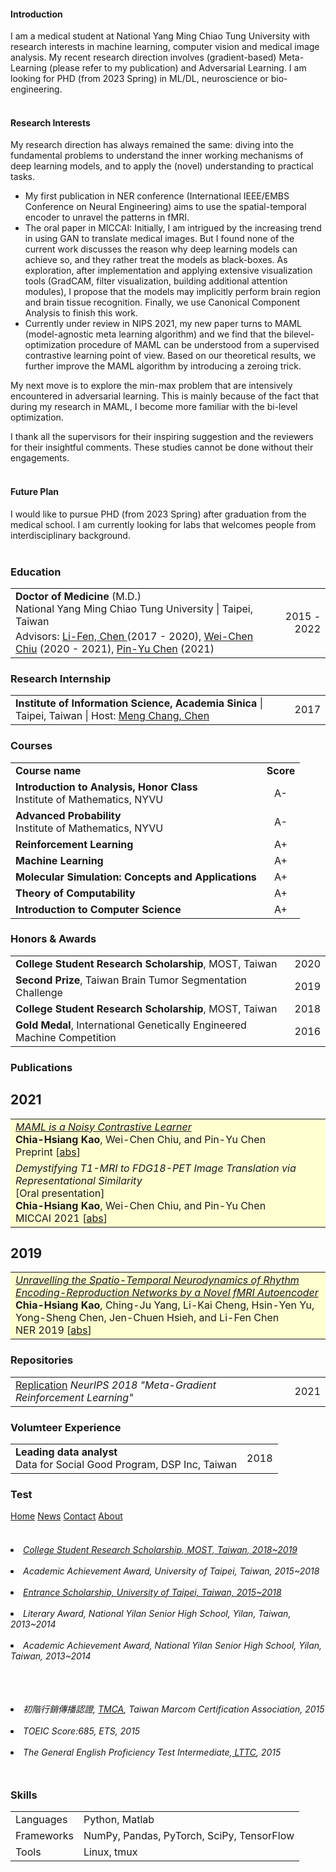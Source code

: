 #### Introduction
 I am a medical student at National Yang Ming Chiao Tung University with research interests in machine learning, computer vision and medical image analysis. My recent research direction involves (gradient-based) Meta-Learning (please refer to my publication) and Adversarial Learning.
 I am looking for PHD (from 2023 Spring) in ML/DL, neuroscience or bio-engineering. <br><br>

#### Research Interests
My research direction has always remained the same: diving into the fundamental problems to understand the inner working mechanisms of deep learning models, and to apply the (novel) understanding to practical tasks.
- My first publication in NER conference (International IEEE/EMBS Conference on Neural Engineering) aims to use the spatial-temporal encoder to unravel the patterns in fMRI.
- The oral paper in MICCAI: Initially, I am intrigued by the increasing trend in using GAN to translate medical images. But I found none of the current work discusses the reason why deep learning models can achieve so, and they rather treat the models as black-boxes. As exploration, after implementation and applying extensive visualization tools (GradCAM, filter visualization, building additional attention modules), I propose that the models may implicitly perform brain region and brain tissue recognition. Finally, we use Canonical Component Analysis to finish this work.
- Currently under review in NIPS 2021, my new paper turns to MAML (model-agnostic meta learning algorithm) and we find that the bilevel-optimization procedure of MAML can be understood from a supervised contrastive learning point of view. Based on our theoretical results, we further improve the MAML algorithm by introducing a zeroing trick.

 My next move is to explore the min-max problem that are intensively encountered in adversarial learning. This is mainly because of the fact that during my research in MAML, I become more familiar with the bi-level optimization.

I thank all the supervisors for their inspiring suggestion and the reviewers for their insightful comments. These studies cannot be done without their engagements. <br><br>

#### Future Plan
I would like to pursue PHD (from 2023 Spring) after graduation from the medical school. I am currently looking for labs that welcomes people from interdisciplinary background. <br><br>

### <i class="fa fa-chevron-right"></i> Education
<table class="table table-hover">
  <tr>
    <td>
        <strong>Doctor of Medicine</strong> (M.D.)
          <!-- (0.00/0.00) -->
        <br>
      National Yang Ming Chiao Tung University | Taipei, Taiwan
        <p style='margin-top:-1em;margin-bottom:0em' markdown='1'>
        <!-- <br> *<a href="https://github.com/bamos/thesis">Differentiable Optimization-Based Modeling for Machine Learning</a>* -->
        <br> Advisors:
        <a href="https://scholar.google.com.tw/citations?user=BJjT9kAAAAAJ">Li-Fen, Chen </a> (2017 - 2020), <a href="https://walonchiu.github.io/"> Wei-Chen Chiu</a> (2020 - 2021), <a href="https://sites.google.com/site/pinyuchenpage">Pin-Yu Chen</a> (2021)  
        </p>
    </td>
    <td class="col-md-2" style='text-align:right;'>2015 - 2022</td>
  </tr>
</table>


### <i class="fa fa-chevron-right"></i> Research Internship
<table class="table table-hover">
<tr>
  <td>
<p markdown="1" style='margin: 0'>
<strong>Institute of Information Science, Academia Sinica</strong>
| Taipei, Taiwan
| Host: <a href="https://homepage.iis.sinica.edu.tw/pages/mcc/index_en.html">Meng Chang, Chen</a>
</p>
  </td>
  <td class='col-md-2' style='text-align:right;'>2017</td>
</tr>

<!-- <tr>
  <td>
  </td>
  <td class='col-md-2' style='text-align:right;'>2014</td>
</tr> -->
</table>

### <i class="fa fa-chevron-right"></i> Courses
<table class="table table-hover">

<tr>
  <td><strong>Course name</strong></td>
  <td style='text-align:center;'><strong>Score</strong></td>
  <!-- <td class='col-md-2' style='text-align:left;'>Institute of Applied Mathematics</td> -->
</tr>

<tr>
  <td><strong>Introduction to Analysis, Honor Class <br> </strong>Institute of Mathematics, NYVU</td>
  <td style='text-align:center;'>A-</td>
  <!-- <td class='col-md-2' style='text-align:left;'>Institute of Applied Mathematics</td> -->
</tr>

<tr>
  <td><strong>Advanced Probability <br> </strong>Institute of Mathematics, NYVU</td>
  <td style='text-align:center;'>A-</td>
  <!-- <td class='col-md-2' style='text-align:left;'>Institute of Applied Mathematics</td> -->
</tr>

<tr>
  <td><strong>Reinforcement Learning</strong></td>
  <td style='text-align:center;'>A+</td>
  <!-- <td class='col-md-2' style='text-align:left;'>Institue of Computer Science and Engineering</td> -->
</tr>

<tr>
  <td><strong>Machine Learning</strong></td>
  <td style='text-align:center;'>A+</td>
  <!-- <td class='col-md-2' style='text-align:left;'>Institue of Computer Science and Engineering</td> -->
</tr>

<tr>
  <td><strong>Molecular Simulation: Concepts and Applications</strong></td>
  <td style='text-align:center;'>A+</td>
  <!-- <td class='col-md-2' style='text-align:left;'>Institue of Computer Science and Engineering</td> -->
</tr>

<tr>
  <td><strong>Theory of Computability</strong></td>
  <td style='text-align:center;'>A+</td>
  <!-- <td class='col-md-2' style='text-align:left;'>Institue of Computer Science and Engineering</td> -->
</tr>

<tr>
  <td><strong>Introduction to Computer Science</strong></td>
  <td style='text-align:center;'>A+</td>
  <!-- <td class='col-md-2' style='text-align:left;'>Institue of Computer Science and Engineering</td> -->
</tr>


</table>


### <i class="fa fa-chevron-right"></i> Honors & Awards
<table class="table table-hover">
<tr>
  <td>
    <strong>College Student Research Scholarship</strong>, MOST, Taiwan
    <br>
  </td>
  <td class='col-md-2' style='text-align:right;'> 2020 </td>
</tr>
<tr>
  <td>
    <strong>Second Prize</strong>, Taiwan Brain Tumor Segmentation Challenge
  </td>
  <td class='col-md-2' style='text-align:right;'> 2019 </td>
</tr>
<tr>
  <td>
    <strong>College Student Research Scholarship</strong>, MOST, Taiwan
    <br>
  </td>
  <td class='col-md-2' style='text-align:right;'> 2018 </td>
</tr>
<tr>
  <td>
    <strong>Gold Medal</strong>, International Genetically Engineered Machine Competition
    <br>
  </td>
  <td class='col-md-2' style='text-align:right;'> 2016 </td>
</tr>
</table>


### <i class="fa fa-chevron-right"></i> Publications

<h2>2021</h2>
<table class="table table-hover">

<tr id="tr-kao2021maml" style="background-color: #ffffd0">
<td>
    <em><a href='https://arxiv.org/abs/2106.15367' target='_blank'>MAML is a Noisy Contrastive Learner</a> </em><br>
    <strong>Chia-Hsiang Kao</strong>, Wei-Chen Chiu, and Pin-Yu Chen<br>
    Preprint
[<a href='javascript:;'
    onclick='$("#abs_kao2021maml").toggle()'>abs</a>]
     <!-- [<a href='https://github.com/facebookresearch/dcem' target='_blank'>code</a>]  -->
    <!-- [<a href='http://bamos.github.io/data/slides/2020.dcem.pdf' target='_blank'>slides</a>] <br> -->

<div id="abs_kao2021maml" style="text-align: justify; display: none" markdown="1">
Model-agnostic meta-learning (MAML) is one of the most popular and widely-adopted meta-learning algorithms nowadays, which achieves remarkable success in various learning problems.
Yet, with the unique design of nested inner-loop and outer-loop updates which respectively govern the task-specific and meta-model-centric learning,
the underlying learning objective of MAML still remains implicit and thus impedes a more straightforward understanding of it.
In this paper, we provide a new perspective to the working mechanism of MAML and discover that: MAML is analogous to a meta-learner using a supervised contrastive objective function, where the query features are pulled towards the support features of the same class and against those of different classes, in which such contrastiveness is experimentally verified via an analysis based on the cosine similarity. Moreover, our analysis reveals that the vanilla MAML algorithm has an undesirable interference term originating from the random initialization and the cross-task interaction. We therefore propose a simple but effective technique, zeroing trick, to alleviate such interference, where the extensive experiments are then conducted on both miniImagenet and Omniglot datasets to demonstrate the consistent improvement brought by our proposed technique thus well validating its effectiveness.
</div>

</td>
</tr>

<tr id="tr-kao2021demystifying" style="background-color: #ffffd0">
<td>
    <em>Demystifying T1-MRI to FDG18-PET Image Translation via Representational Similarity</em> <br>
    [Oral presentation] <br>
    <strong>Chia-Hsiang Kao</strong>, Wei-Chen Chiu, and Pin-Yu Chen<br>
    MICCAI 2021
    [<a href='javascript:;'
    onclick='$("#abs_kao2021demystifying").toggle()'>abs</a>]
     <!-- [<a href='https://github.com/facebookresearch/dcem' target='_blank'>code</a>]  -->
    <!-- [<a href='http://bamos.github.io/data/slides/2020.dcem.pdf' target='_blank'>slides</a>] <br> -->

<div id="abs_kao2021demystifying" style="text-align: justify; display: none" markdown="1">
Recent development of image-to-image translation techniques has enabled the generation of rare medical images (e.g., PET) from common ones (e.g., MRI). Beyond the potential benefits of the reduction in scanning time, acquisition cost, and radiation exposure risks, the translation models in themselves are inscrutable black boxes. In this work, we propose two approaches to demystify the image translation process, where we particularly focus on the T1-MRI to PET translation. First, we adopt the representational similarity analysis and discover that the process of T1-MR to PET image translation includes the stages of brain tissue segmentation and brain region recognition, which unravels the relationship between the structural and functional neuroimaging data. Second, based on our findings, an Explainable and Simplified Image Translation (ESIT) model is proposed to demonstrate the capability of deep learning models for extracting gray matter volume information and identifying brain regions related to normal aging and Alzheimer's disease, which untangles the biological plausibility hidden in deep learning models.
</div>

</td>
</tr>


</table>

<h2>2019</h2>
<table class="table table-hover">
<tr id="tr-Kao2019Unravelling" style="background-color: #ffffd0">
<td>
    <em><a href='https://ieeexplore.ieee.org/document/8716917' target='_blank'>Unravelling the Spatio-Temporal Neurodynamics of Rhythm Encoding-Reproduction Networks by a Novel fMRI Autoencoder</a> </em><br>
    <strong>Chia-Hsiang Kao</strong>, Ching-Ju Yang, Li-Kai Cheng, Hsin-Yen Yu, Yong-Sheng Chen, Jen-Chuen Hsieh, and Li-Fen Chen<br>
    NER 2019
    [<a href='javascript:;'
    onclick='$("#abs_Kao2019Unravelling").toggle()'>abs</a>]
    <!-- [<a href='https://github.com/facebookresearch/svg' target='_blank'>code</a>]   -->
    <!-- [<a href='http://bamos.github.io/data/slides/2021.svg.pdf' target='_blank'>slides</a>]   -->
    <!-- [<a href='https://youtu.be/ABS40GW7Ekk?t=5393' target='_blank'>talk</a>] <br> -->

<div id="abs_Kao2019Unravelling" style="text-align: justify; display: none" markdown="1">
Visualization of how the external stimuli are processed dynamically in the brain would help understanding the neural mechanisms of functional segregation and integration. The present study proposed a novel temporal autoencoder to estimate the neurodynamics of functional networks involved in rhythm encoding and reproduction. A fully-connected two-layer autoencoder was proposed to estimate the temporal dynamics in functional magnetic resonance image recordings. By minimizing the reconstruction error between the predicted next time sample and the corresponding ground truth next time sample, the system was trained to extract spatial patterns of functional network dynamics without any supervision effort. The results showed that the proposed model was able to extract the spatial patterns of task-related functional dynamics as well as the interactions between them. Our findings suggest that artificial neural networks would provide a useful tool to resolve temporal dynamics of neural processing in the human brain.
</div>

</td>
</tr>

</table>

### <i class="fa fa-chevron-right"></i> Repositories
<table class="table table-hover">
<tr>
  <td>
    <a href="https://github.com/IandRover/meta-gradient_RL">Replication</a>
    <!-- |<i class="fa fas fa-star"></i> 377 | -->
    <em>NeurIPS 2018 "Meta-Gradient Reinforcement Learning"</em>
    <!--  -->
    <!--     facebookresearch/mbrl-lib  -->
    <!--  -->
  </td>
  <td class='col-md-1' style='text-align:right;'>2021</td>
</tr>
</table>

### <i class="fa fa-chevron-right"></i> Volumteer Experience
<table class="table table-hover">
<tr>
  <td>
    <strong>Leading data analyst</strong> <br>
    Data for Social Good Program, DSP Inc, Taiwan <br>
  </td>
  <td class='col-md-2' style='text-align:right;'> 2018 </td>
</tr>
</table>

### Test
<div class="topnav">
  <a class="active" href="#home">Home</a>
  <a href="#news">News</a>
  <a href="#contact">Contact</a>
  <a href="#about">About</a>
</div>

<div class="tab-content">
  <div class="tab-pane container active" id="Awards">
    <h6>
    <br>
    <li><a href="#" data-toggle="modal" data-target="#MOSTModal">College Student Research Scholarship, MOST, Taiwan, 2018~2019</a></li><br>
    <li>Academic Achievement Award, University of Taipei, Taiwan, 2015~2018</li><br>
    <li><a href="http://service.utaipei.edu.tw/files/11-1023-59.php?Lang=zh-tw">Entrance Scholarship, University of Taipei, Taiwan, 2015~2018</a></li><br>
    <li>Literary Award, National Yilan Senior High School, Yilan, Taiwan, 2013~2014</li><br>
    <li>Academic Achievement Award, National Yilan Senior High School, Yilan, Taiwan, 2013~2014</li>
    <br>
    </h6>
  </div>
  <div class="tab-pane container fade" id="Certification">
    <h6>
    <br>
    <li>初階行銷傳播認證, <a href="http://www.tmca.org.tw/">TMCA</a>, Taiwan Marcom Certification Association, 2015</li><br>
    <li>TOEIC Score:685, ETS, 2015</li><br>
    <li>The General English Proficiency Test Intermediate,<a href="https://www.lttc.ntu.edu.tw/E_LTTC/E_GEPT.htm"> LTTC</a>, 2015</li>
    <br>
    </h6>
  </div>


### <i class="fa fa-chevron-right"></i> Skills
<table class="table table-hover">
<tr>
  <td class='col-md-2'>Languages</td>
  <td> Python, Matlab
  </td>
</tr>
<tr>
  <td class='col-md-2'>Frameworks</td>
  <td> NumPy, Pandas, PyTorch, SciPy, TensorFlow
  </td>
</tr>
<tr>
  <td class='col-md-2'>Tools</td>
  <td> Linux, tmux
  </td>
</tr>
</table>
